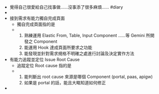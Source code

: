 - 覺得自己很愛給自己找事做……沒事添了很多麻煩…… #diary
-
- 接到需求有能力獨自完成頁面
	- 獨自完成頁面指的是
	- 1. 熟練運用 Elastic From, Table, Input Component ......等 Gemini 所開發之 Component
	  2. 能運用 Hook 達成頁面所要求之功能
	  3. 能發現並針對需求規格不明確之處進行討論及決定實作方法
- 有能力追蹤並定位 Issue Root Cause
	- 追蹤定位 Root cause 指的是
	- 1. 能判斷出 root cause 來源是哪個 Component (portal, paas, apigw)
	  2. 如果是 portal 的話，能且大略知道如何修正
-